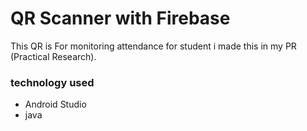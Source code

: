 # QR Scanner with Firebase
This QR is For monitoring attendance for student i made this in my PR (Practical Research).
### technology used
- Android Studio
- java
